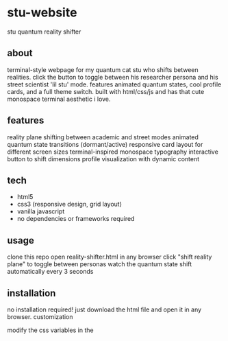 # stu-website
stu quantum reality shifter

## about
terminal-style webpage for my quantum cat stu who shifts between realities. click the button to toggle between his researcher persona and his street scientist 'lil stu' mode. features animated quantum states, cool profile cards, and a full theme switch. built with html/css/js and has that cute monospace terminal aesthetic i love. 

## features
reality plane shifting between academic and street modes
animated quantum state transitions (dormant/active)
responsive card layout for different screen sizes
terminal-inspired monospace typography
interactive button to shift dimensions
profile visualization with dynamic content

## tech
- html5
- css3 (responsive design, grid layout)
- vanilla javascript
- no dependencies or frameworks required

## usage
clone this repo
open reality-shifter.html in any browser
click "shift reality plane" to toggle between personas
watch the quantum state shift automatically every 3 seconds

## installation
no installation required! just download the html file and open it in any browser.
customization

modify the css variables in the <style> section to change colors
add your own profile images by uncommenting the img tags
expand the grid with additional cards by following the existing pattern

## screenshots
![scientist-stu](https://github.com/helloomfie/stu-website/blob/main/scientist-stu.png?raw=true)
![lil-stu](https://github.com/helloomfie/stu-website/blob/main/lil-stu.png?raw=true)


## license
do whatever you want with this, just give credit to stu the quantum cat

## contact
find stu in either the nyu library system or the buchanan slums, depending on which reality plane you're currently in
